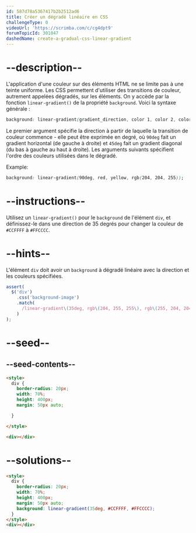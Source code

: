 ```yaml
---
id: 587d78a5367417b2b2512ad6
title: Créer un dégradé linéaire en CSS
challengeType: 0
videoUrl: 'https://scrimba.com/c/cg4dpt9'
forumTopicId: 301047
dashedName: create-a-gradual-css-linear-gradient
---
```


# --description--

L'application d'une couleur sur des éléments HTML ne se limite pas à une teinte uniforme. Les CSS permettent d'utiliser des transitions de couleur, autrement appelées dégradés, sur les éléments. On y accède par la fonction `linear-gradient()` de la propriété `background`. Voici la syntaxe générale :

```css
background: linear-gradient(gradient_direction, color 1, color 2, color 3, ...);
```

Le premier argument spécifie la direction à partir de laquelle la transition de couleur commence - elle peut être exprimée en degré, où `90deg` fait un gradient horizontal (de gauche à droite) et `45deg` fait un gradient diagonal (du bas à gauche au haut à droite). Les arguments suivants spécifient l'ordre des couleurs utilisées dans le dégradé.

Example:

```css
background: linear-gradient(90deg, red, yellow, rgb(204, 204, 255));
```

# --instructions--

Utilisez un `linear-gradient()` pour le `background` de l'élément `div`, et définissez-le dans une direction de 35 degrés pour changer la couleur de `#CCFFFF` à `#FFCCCC`.

# --hints--

L'élément `div` doit avoir un `background` à dégradé linéaire avec la direction et les couleurs spécifiées.

```js
assert(
  $('div')
    .css('background-image')
    .match(
      /linear-gradient\(35deg, rgb\(204, 255, 255\), rgb\(255, 204, 204\)\)/gi
    )
);
```

# --seed--

## --seed-contents--

```html
<style>
  div {
    border-radius: 20px;
    width: 70%;
    height: 400px;
    margin: 50px auto;

  }

</style>

<div></div>
```

# --solutions--

```html
<style>
  div {
    border-radius: 20px;
    width: 70%;
    height: 400px;
    margin: 50px auto;
    background: linear-gradient(35deg, #CCFFFF, #FFCCCC);
  }
</style>
<div></div>
```
